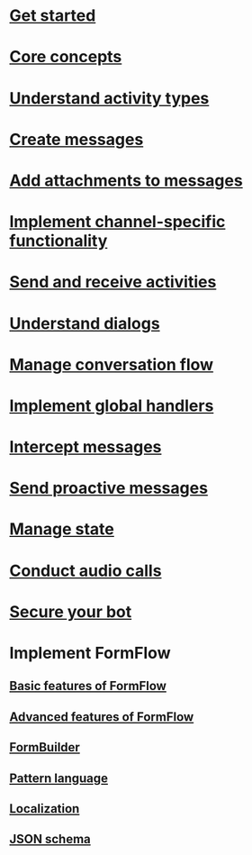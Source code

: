 # [Get started](~/dotnet/index.md)
# [Core concepts](~/dotnet/concepts.md)
# [Understand activity types](~/dotnet/activities.md)
# [Create messages](~/dotnet/create-messages.md)
# [Add attachments to messages](~/dotnet/add-attachments.md)
# [Implement channel-specific functionality](~/dotnet/channeldata.md)
# [Send and receive activities](~/dotnet/connector.md)
# [Understand dialogs](~/dotnet/dialogs.md)
# [Manage conversation flow](~/dotnet/manage-conversation-flow.md)
# [Implement global handlers](~/dotnet/global-handlers.md)
# [Intercept messages](~/dotnet/middleware.md)
# [Send proactive messages](~/dotnet/proactive-messages.md)
# [Manage state](~/dotnet/state.md)
# [Conduct audio calls](~/dotnet/audio-calls.md)
# [Secure your bot](~/dotnet/security.md)
# Implement FormFlow
## [Basic features of FormFlow](~/dotnet/formflow.md)
## [Advanced features of FormFlow](~/dotnet/formflow-advanced.md)
## [FormBuilder](~/dotnet/formflow-formbuilder.md)
## [Pattern language](~/dotnet/formflow-pattern-language.md)
## [Localization](~/dotnet/formflow-localize.md)
## [JSON schema](~/dotnet/formflow-json-schema.md)